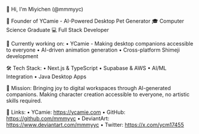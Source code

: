 👋 Hi, I'm Miyichen (@mmmyyc)

🚀 Founder of YCamie - AI-Powered Desktop Pet Generator
🎓 Computer Science Graduate
💻 Full Stack Developer

🔭 Currently working on:
• YCamie - Making desktop companions accessible to everyone
• AI-driven animation generation
• Cross-platform Shimeji development

🛠️ Tech Stack:
• Next.js & TypeScript
• Supabase & AWS
• AI/ML Integration
• Java Desktop Apps

🌟 Mission:
Bringing joy to digital workspaces through AI-generated companions. Making character creation accessible to everyone, no artistic skills required.

🔗 Links:
• YCamie: https://ycamie.com
• GitHub: https://github.com/mmmyyc
• DeviantArt: https://www.deviantart.com/mmmyyc
• Twitter: https://x.com/ycm17455
